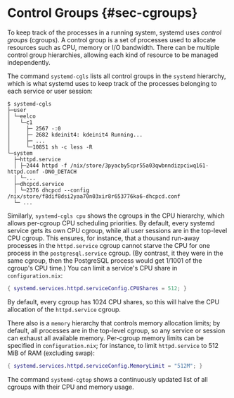 # Control Groups {#sec-cgroups}

To keep track of the processes in a running system, systemd uses
*control groups* (cgroups). A control group is a set of processes used
to allocate resources such as CPU, memory or I/O bandwidth. There can be
multiple control group hierarchies, allowing each kind of resource to be
managed independently.

The command `systemd-cgls` lists all control groups in the `systemd`
hierarchy, which is what systemd uses to keep track of the processes
belonging to each service or user session:

```ShellSession
$ systemd-cgls
├─user
│ └─eelco
│   └─c1
│     ├─ 2567 -:0
│     ├─ 2682 kdeinit4: kdeinit4 Running...
│     ├─ ...
│     └─10851 sh -c less -R
└─system
  ├─httpd.service
  │ ├─2444 httpd -f /nix/store/3pyacby5cpr55a03qwbnndizpciwq161-httpd.conf -DNO_DETACH
  │ └─...
  ├─dhcpcd.service
  │ └─2376 dhcpcd --config /nix/store/f8dif8dsi2yaa70n03xir8r653776ka6-dhcpcd.conf
  └─ ...
```

Similarly, `systemd-cgls cpu` shows the cgroups in the CPU hierarchy,
which allows per-cgroup CPU scheduling priorities. By default, every
systemd service gets its own CPU cgroup, while all user sessions are in
the top-level CPU cgroup. This ensures, for instance, that a thousand
run-away processes in the `httpd.service` cgroup cannot starve the CPU
for one process in the `postgresql.service` cgroup. (By contrast, it
they were in the same cgroup, then the PostgreSQL process would get
1/1001 of the cgroup's CPU time.) You can limit a service's CPU share in
`configuration.nix`:

```nix
{ systemd.services.httpd.serviceConfig.CPUShares = 512; }
```

By default, every cgroup has 1024 CPU shares, so this will halve the CPU
allocation of the `httpd.service` cgroup.

There also is a `memory` hierarchy that controls memory allocation
limits; by default, all processes are in the top-level cgroup, so any
service or session can exhaust all available memory. Per-cgroup memory
limits can be specified in `configuration.nix`; for instance, to limit
`httpd.service` to 512 MiB of RAM (excluding swap):

```nix
{ systemd.services.httpd.serviceConfig.MemoryLimit = "512M"; }
```

The command `systemd-cgtop` shows a continuously updated list of all
cgroups with their CPU and memory usage.
